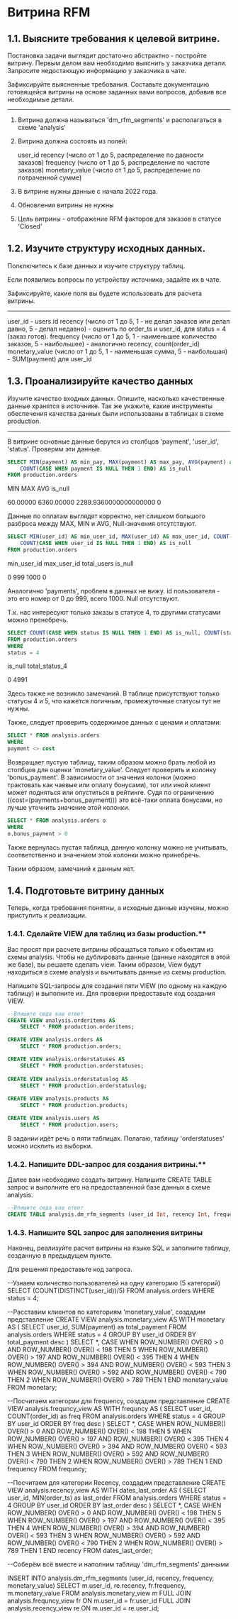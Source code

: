 # Витрина RFM

## 1.1. Выясните требования к целевой витрине.

Постановка задачи выглядит достаточно абстрактно - постройте витрину. Первым делом вам необходимо выяснить у заказчика детали. Запросите недостающую информацию у заказчика в чате.

Зафиксируйте выясненные требования. Составьте документацию готовящейся витрины на основе заданных вами вопросов, добавив все необходимые детали.

-----------

1. Витрина должна называться 'dm_rfm_segments' и располагаться в схеме 'analysis'
2. Витрина должна состоять из полей:

    user_id
    recency (число от 1 до 5, распределение по давности заказов)
    frequency (число от 1 до 5, распределение по частоте заказов)
    monetary_value (число от 1 до 5, распределение по потраченной сумме)
3. В витрине нужны данные с начала 2022 года.
4. Обновления витрины не нужны
5. Цель витрины - отображение RFM факторов для заказов в статусе 'Closed'


## 1.2. Изучите структуру исходных данных.

Полключитесь к базе данных и изучите структуру таблиц.

Если появились вопросы по устройству источника, задайте их в чате.

Зафиксируйте, какие поля вы будете использовать для расчета витрины.

-----------
user_id - users.id
recency (число от 1 до 5, 1 - не делал заказов или делал давно, 5 - делал недавно) - оценить по order_ts и user_id, для status = 4 (заказ готов). 
frequency (число от 1 до 5, 1 - наименьшее количество заказов, 5 - наибольшее) - аналогично recency, count(order_id)
monetary_value (число от 1 до 5, 1 - наименьшая сумма, 5 - наибольшая) - SUM(payment) для user_id



## 1.3. Проанализируйте качество данных

Изучите качество входных данных. Опишите, насколько качественные данные хранятся в источнике. Так же укажите, какие инструменты обеспечения качества данных были использованы в таблицах в схеме production.

-----------
В витрине основные данные берутся из столбцов 'payment', 'user_id', 'status'. Проверим эти данные.
```SQL
SELECT MIN(payment) AS min_pay, MAX(payment) AS max_pay, AVG(payment) as avg_pay, 
    COUNT(CASE WHEN payment IS NULL THEN 1 END) AS is_null
FROM production.orders
```
MIN         MAX         AVG                     is_null

60.00000	6360.00000	2289.9360000000000000   0

Данные по оплатам выглядят корректно, нет слишком большого разброса между MAX, MIN и AVG, Null-значения отсутствуют.
```SQL
SELECT MIN(user_id) AS min_user_id, MAX(user_id) AS max_user_id, COUNT(DISTINCT(user_id)) as total_users, 
    COUNT(CASE WHEN user_id IS NULL THEN 1 END) AS is_null
FROM production.orders
```
min_user_id     max_user_id     total_users     is_null

0	            999	            1000	        0

Аналогично 'payments', проблем в данных не вижу. id пользователя - это его номер от 0 до 999, всего 1000. Null отсутствуют.

Т.к. нас интересуют только заказы в статусе 4, то другими статусами можно пренебречь.
```SQL
SELECT COUNT(CASE WHEN status IS NULL THEN 1 END) AS is_null, COUNT(status) AS total_status_4
FROM production.orders
WHERE 
status = 4
```
is_null     total_status_4

0	        4991

Здесь также не возникло замечаний.
В таблице присутствуют только статусы 4 и 5, что кажется логичным, промежуточные статусы тут не нужны.

Также, следует проверить содержимое данных с ценами и оплатами:
```SQL
SELECT * FROM analysis.orders
WHERE
payment <> cost
```
Возвращает пустую таблицу, таким образом можно брать любой из столбцов для оценки 'monetary_value'.
Следует проверить и колонку 'bonus_payment'. В зависимости от значения колонки (можно трактовать как чаевые или оплату бонусами), тот или иной клиент может подняться или опуститься в рейтинге. Судя по ограничению ((cost=(payments+bonus_payment))) это всё-таки оплата бонусами, но лучше уточнить значение этой колонки.
```SQL
SELECT * FROM analysis.orders o
WHERE
o.bonus_payment > 0
```
Также вернулась пустая таблица, данную колонку можно не учитывать, соответственно и значением этой колонки можно принебречь.

Таким образом, замечаний к данным нет.

## 1.4. Подготовьте витрину данных

Теперь, когда требования понятны, а исходные данные изучены, можно приступить к реализации.

### 1.4.1. Сделайте VIEW для таблиц из базы production.**

Вас просят при расчете витрины обращаться только к объектам из схемы analysis. Чтобы не дублировать данные (данные находятся в этой же базе), вы решаете сделать view. Таким образом, View будут находиться в схеме analysis и вычитывать данные из схемы production. 

Напишите SQL-запросы для создания пяти VIEW (по одному на каждую таблицу) и выполните их. Для проверки предоставьте код создания VIEW.

```SQL
--Впишите сюда ваш ответ
CREATE VIEW analysis.orderitems AS
	SELECT * FROM production.orderitems;

CREATE VIEW analysis.orders AS
	SELECT * FROM production.orders;

CREATE VIEW analysis.orderstatuses AS
	SELECT * FROM production.orderstatuses;
	
CREATE VIEW analysis.orderstatuslog AS
	SELECT * FROM production.orderstatuslog;
	
CREATE VIEW analysis.products AS
	SELECT * FROM production.products;

CREATE VIEW analysis.users AS
	SELECT * FROM production.users;
```
В задании идёт речь о пяти таблицах. Полагаю, таблицу 'orderstatuses' можно исклить из выборки.


### 1.4.2. Напишите DDL-запрос для создания витрины.**

Далее вам необходимо создать витрину. Напишите CREATE TABLE запрос и выполните его на предоставленной базе данных в схеме analysis.

```SQL
--Впишите сюда ваш ответ
CREATE TABLE analysis.dm_rfm_segments (user_id Int, recency Int, frequency Int, monetary_value Int);

```

### 1.4.3. Напишите SQL запрос для заполнения витрины

Наконец, реализуйте расчет витрины на языке SQL и заполните таблицу, созданную в предыдущем пункте.

Для решения предоставьте код запроса.

--Узнаем количество пользователей на одну категорию (5 категорий)
SELECT (COUNT(DISTINCT(user_id))/5)
FROM analysis.orders
WHERE status = 4;

--Расставим клиентов по категориям 'monetary_value', создадим представление
CREATE VIEW analysis.monetary_view AS
WITH monetary AS (
	SELECT user_id, SUM(payment) as total_payment
	FROM analysis.orders
	WHERE status = 4
	GROUP BY user_id
	ORDER BY total_payment desc
) 
SELECT *,
	CASE 
		WHEN ROW_NUMBER() OVER() > 0 AND ROW_NUMBER() OVER() < 198 THEN 5
		WHEN ROW_NUMBER() OVER() > 197 AND ROW_NUMBER() OVER() < 395 THEN 4
		WHEN ROW_NUMBER() OVER() > 394 AND ROW_NUMBER() OVER() < 593 THEN 3
		WHEN ROW_NUMBER() OVER() > 592 AND ROW_NUMBER() OVER() < 790 THEN 2
		WHEN ROW_NUMBER() OVER() > 789 THEN 1
		END monetary_value
FROM monetary;

--Посчитаем категории для frequency, создадим представление
CREATE VIEW analysis.frequncy_view AS
WITH frequncy AS (
	SELECT user_id, COUNT(order_id) as freq
	FROM analysis.orders
	WHERE status = 4
	GROUP BY user_id
	ORDER BY freq desc
)
SELECT *, 
	CASE 
	WHEN ROW_NUMBER() OVER() > 0 AND ROW_NUMBER() OVER() < 198 THEN 5
	WHEN ROW_NUMBER() OVER() > 197 AND ROW_NUMBER() OVER() < 395 THEN 4
	WHEN ROW_NUMBER() OVER() > 394 AND ROW_NUMBER() OVER() < 593 THEN 3
	WHEN ROW_NUMBER() OVER() > 592 AND ROW_NUMBER() OVER() < 790 THEN 2
	WHEN ROW_NUMBER() OVER() > 789 THEN 1
	END frequency
FROM frequncy;

--Посчитаем для категории Recency, создадим представление
CREATE VIEW analysis.recency_view AS
WITH dates_last_order AS (
	SELECT user_id, MIN(order_ts) as last_order
	FROM analysis.orders
	WHERE status = 4
	GROUP BY user_id
	ORDER BY last_order desc
)
SELECT *, 
	CASE 
	WHEN ROW_NUMBER() OVER() > 0 AND ROW_NUMBER() OVER() < 198 THEN 5
	WHEN ROW_NUMBER() OVER() > 197 AND ROW_NUMBER() OVER() < 395 THEN 4
	WHEN ROW_NUMBER() OVER() > 394 AND ROW_NUMBER() OVER() < 593 THEN 3
	WHEN ROW_NUMBER() OVER() > 592 AND ROW_NUMBER() OVER() < 790 THEN 2
	WHEN ROW_NUMBER() OVER() > 789 THEN 1
	END recency
FROM dates_last_order;

--Соберём всё вместе и наполним таблицу 'dm_rfm_segments' данными


INSERT INTO analysis.dm_rfm_segments (user_id, recency, frequency, monetary_value)
SELECT m.user_id, re.recency, fr.frequency, m.monetary_value
FROM analysis.monetary_view m FULL JOIN analysis.frequncy_view fr ON m.user_id = fr.user_id FULL JOIN analysis.recency_view re ON m.user_id = re.user_id;

```



